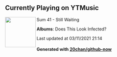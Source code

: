 ## Currently Playing on YTMusic

[<img align="left" width="100" src="https://lh3.googleusercontent.com/YKO8v0Sy3H6qKS0u8Vb_cajD5c9RErhNnOsWh4Z018dlTont_YVTlJu1WZrCyM7a9yV7IjhuLNY57pQ0Og">](https://music.youtube.com/watch?v=Q9BHJQZAP2o)

Sum 41 - Still Waiting

**Albums**: Does This Look Infected?

Last updated at 03/11/2021 21:14

#### Generated with [20chan/github-now](https://github.com/20chan/github-now)


<!--
**20chan/20chan** is a ✨ _special_ ✨ repository because its `README.md` (this file) appears on your GitHub profile.

Here are some ideas to get you started:

- 🔭 I’m currently working on ...
- 🌱 I’m currently learning ...
- 👯 I’m looking to collaborate on ...
- 🤔 I’m looking for help with ...
- 💬 Ask me about ...
- 📫 How to reach me: ...
- 😄 Pronouns: ...
- ⚡ Fun fact: ...
-->
